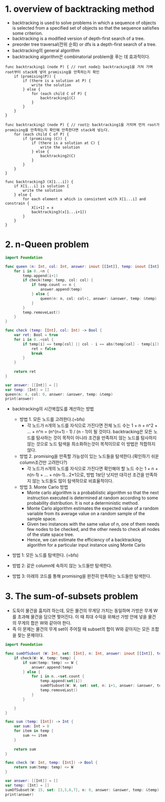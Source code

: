 # 1. overview of backtracking method
- backtracking is used to solve problems in which a sequence of objects is selected from a specified set of objects so that the sequence satisfies some criterion.
- backtracking is a modified version of depth-first search of a tree.
- preorder tree traversal(전위 순회) or dfs is a depth-first search of a tree.
- backtracking의 general algorithm
- backtracking algorithm은 combinatorial problem을 푸는 데 효과적이다.

```
func backtracking1 (node P) { // root node는 backtracking1을 거쳐 가며 root부터 stack에 넣어 promising을 만족하는지 확인
    if (promising(P)) {
        if (there is a solution at P) {
            write the solution
        } else {
            for (each child C of P) {
                backtracking1(C)
            }
        }
    }
}

func backtracking2 (node P) { // root는 backtracking1을 거치며 먼저 root가 promising을 만족하는지 확인해 만족한다면 stack에 넣는다.
    for (each child C of P) {
        if (promising (C)) {
            if (there is a solution at C) {
                write the solution
            } else {
                backtracking2(C)
            }
        }
    }
}

func backtracking3 (X[1...i]) {
    if X[1...i] is solution {
        write the solution
    } else {
        for each element x which is consistent with X[1...i] and constrain {
            X[i+1] = x
            backtracking3(x[1...i+1])
        }
    }
}
```


# 2. n-Queen problem

```swift
import Foundation

func queen (n: Int, col: Int, answer: inout [[Int]], temp: inout [Int]) {
    for i in 0..<n {
        temp.append(i+1)
        if check(temp: temp, col: col) {
            if temp.count == n {
                answer.append(temp)
            } else {
                queen(n: n, col: col+1, answer: &answer, temp: &temp)
            }
        }
        temp.removeLast()
    }
}

func check (temp: [Int], col: Int) -> Bool {
    var ret: Bool = true
    for i in 0..<col {
        if temp[i] == temp[col] || col - i == abs(temp[col] - temp[i]) {
            ret = false
            break
        }
    }
    
    return ret
}

var answer: [[Int]] = []
var temp: [Int] = []
queen(n: 4, col: 0, answer: &answer, temp: &temp)
print(answer)
```

- backtracking의 시간복잡도를 계산하는 방법
  - 방법 1. 모든 노드를 고려한다.(=bfs)
    -  각 노드가 n개의 노드를 자식으로 가진다면 전체 노드 수는 1 + n + n^2 + … + n^n = (n^(n+1) - 1) / (n - 1)이 될 것이다. backtracking은 모든 노드를 탐사하는 것이 목적이 아니라 조건을 만족하지 않는 노드를 탐사하지 않는 것으로 노드 탐색을 최소화하는것이 목적이므로 이 방법은 적합하지 않다.
  - 방법 2. promising을 만족할 가능성이 있는 노드들을 탐색한다.(확인하기 쉬운 column조건만 고려한다?)
      - 각 노드가 n개의 노드를 자식으로 가진다면 확인해야 할 노드 수는 1 + n + n(n-1) + … + n(n-1)…2*1으로, 방법 1보단 낫지만 대각선 조건을 만족하지 않는 노드들도 많이 탐색하므로 비효율적이다.
  - 방법 3. Monte Carlo 방법
    - Monte carlo algorithm is a probabilistic algorithm so that the next instruction executed is determined at random according to some probability distribution. It is not a deterministic method.
    - Monte Carlo algorithm estimates the expected value of a random variable from its average value on a random sample of the sample space.
    - Given two instances with the same value of n, one of them needs few nodes to be checked, and the other needs to check all nodes of the state space tree.
    - Hence, we can estimate the efficiency of a backtracking algorithm for a particular input instance using Monte Carlo


- 방법 1: 모든 노드를 탐색한다. (=bfs)
- 방법 2: 같은 column에 속하지 않는 노드들만 탐색한다.
- 방법 3: 아래의 코드를 통해 promising을 완전히 만족하는 노드들만 탐색한다.

# 3. The sum-of-subsets problem
- 도둑이 물건을 훔치려 하는데, 모든 물건의 무게당 가치는 동일하며 가방은 무게 W를 초과해 물건을 담으면 찢어진다. 이 때 최대 수익을 위해선 가방 안에 넣을 물건의 무게의 합은 W와 같아야 한다.
- 즉 이 문제는 물건의 무게 set이 주어질 때 subset의 합이 W와 같아지는 모든 조합을 찾는 문제이다.
```swift
import Foundation

func sumOfSubset (W: Int, set: [Int], n: Int, answer: inout [[Int]], temp: inout [Int]) {
    if check(W: W, temp: temp) {
        if sum(temp: temp) == W {
            answer.append(temp)
        } else {
            for i in n..<set.count {
                temp.append(set[i])
                sumOfSubset(W: W, set: set, n: i+1, answer: &answer, temp: &temp)
                temp.removeLast()
            }
        }

    }
}

func sum (temp: [Int]) -> Int {
    var sum: Int = 0
    for item in temp {
        sum += item
    }
    
    return sum
}

func check (W: Int, temp: [Int]) -> Bool {
    return sum(temp: temp) <= W
}

var answer: [[Int]] = []
var temp: [Int] = []
sumOfSubset(W: 15, set: [3,5,6,7], n: 0, answer: &answer, temp: &temp)
print(answer)
```
